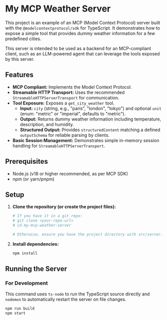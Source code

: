 # My MCP Weather Server

This project is an example of an MCP (Model Context Protocol) server built with the `@modelcontextprotocol/sdk` for TypeScript. It demonstrates how to expose a simple tool that provides dummy weather information for a few predefined cities.

This server is intended to be used as a backend for an MCP-compliant client, such as an LLM-powered agent that can leverage the tools exposed by this server.

## Features

*   **MCP Compliant:** Implements the Model Context Protocol.
*   **Streamable HTTP Transport:** Uses the recommended `StreamableHTTPServerTransport` for communication.
*   **Tool Exposure:** Exposes a `get_city_weather` tool.
    *   **Input:** `city` (string, e.g., "paris", "london", "tokyo") and optional `unit` (enum: "metric" or "imperial", defaults to "metric").
    *   **Output:** Returns dummy weather information including temperature, description, and humidity.
    *   **Structured Output:** Provides `structuredContent` matching a defined `outputSchema` for reliable parsing by clients.
*   **Basic Session Management:** Demonstrates simple in-memory session handling for `StreamableHTTPServerTransport`.

## Prerequisites

*   Node.js (v18 or higher recommended, as per MCP SDK)
*   npm (or yarn/pnpm)

## Setup

1.  **Clone the repository (or create the project files):**
    ```bash
    # If you have it in a git repo:
    # git clone <your-repo-url>
    # cd my-mcp-weather-server

    # Otherwise, ensure you have the project directory with src/server.ts, package.json, tsconfig.json
    ```

2.  **Install dependencies:**
    ```bash
    npm install
    ```

## Running the Server

### For Development

This command uses `ts-node` to run the TypeScript source directly and `nodemon` to automatically restart the server on file changes.

```bash
npm run build
npm start
```
